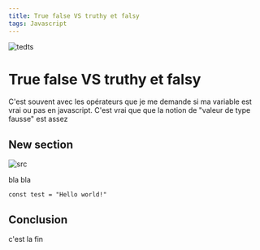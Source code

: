 ```yaml
---
title: True false VS truthy et falsy
tags: Javascript
---
```


![tedts](test)

# True false VS truthy et falsy

C'est souvent avec les opérateurs que je me demande si ma variable est vrai ou pas en javascript. C'est vrai que que la notion de "valeur de type fausse" est assez

## New section

![src](htp)

bla bla

```undefined
const test = "Hello world!"
```

## Conclusion

c'est la fin